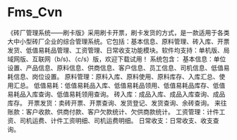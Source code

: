 # Fms_Cvn
 《砖厂管理系统——刷卡版》采用刷卡开票，刷卡发货的方式，是一款适用于各类大中小型砖厂企业的综合管理系统。它包括：基本信息、原料管理、砖入库、开票发货、低值易耗品管理、工资管理、日常收支功能模块。软件均支持：单机版、局域网版、互联网（b/s)、（c/s）版，欢迎下载试用！ 系统包含： 基本信息：单位设置、产品信息、原料信息、供商信息、客户信息、员工信息、司机信息、低值易耗信息、岗位设置。 原料管理：原料入库、原料使用、原料库存、入库汇总、使用汇总。 低值易耗：低值易耗品入库、低值易耗品领用、低值易耗品库存、低值易耗品入库查询、低值易耗领用查询。 砖入库：成品入库、成品入库查询、成品库存。 开票发货：卖砖开票、开票查询、发货登记、发货查询、余砖查询。 来往账款：客户收款、供商付款、客户欠款统计、欠供商款统计。 工资管理：计件工资、司机运费、计件工资明细、司机运费明细。 日常收支：日常收支、收支查询。
